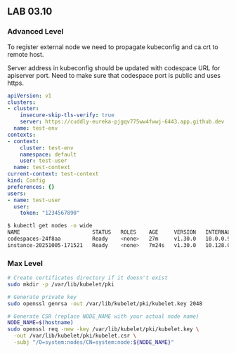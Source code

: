 ## LAB 03.10

### Advanced Level

To register external node we need to propagate kubeconfig and ca.crt to remote host.

Server address in kubeconfig should be updated with codespace URL for apiserver port. Need to make sure that codespace port is public and uses https.
```yaml
apiVersion: v1
clusters:
- cluster:
    insecure-skip-tls-verify: true
    server: https://cuddly-eureka-pjgqv775ww4fwwj-6443.app.github.dev
  name: test-env
contexts:
- context:
    cluster: test-env
    namespace: default
    user: test-user
  name: test-context
current-context: test-context
kind: Config
preferences: {}
users:
- name: test-user
  user:
    token: "1234567890"
```

```bash
$ kubectl get nodes -o wide
NAME                       STATUS   ROLES    AGE     VERSION   INTERNAL-IP   EXTERNAL-IP   OS-IMAGE                         KERNEL-VERSION         CONTAINER-RUNTIME
codespaces-24f8aa          Ready    <none>   27m     v1.30.0   10.0.0.90     <none>        Ubuntu 24.04.2 LTS               6.8.0-1030-azure       containerd://2.0.5
instance-20251005-171521   Ready    <none>   7m24s   v1.30.0   10.128.0.3    <none>        Debian GNU/Linux 12 (bookworm)   6.1.0-39-cloud-amd64   containerd://2.0.5
```

### Max Level

```bash
# Create certificates directory if it doesn't exist
sudo mkdir -p /var/lib/kubelet/pki

# Generate private key
sudo openssl genrsa -out /var/lib/kubelet/pki/kubelet.key 2048

# Generate CSR (replace NODE_NAME with your actual node name)
NODE_NAME=$(hostname)
sudo openssl req -new -key /var/lib/kubelet/pki/kubelet.key \
  -out /var/lib/kubelet/pki/kubelet.csr \
  -subj "/O=system:nodes/CN=system:node:${NODE_NAME}"
```

